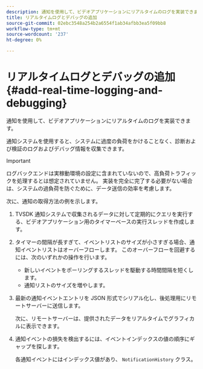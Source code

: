 ```yaml
---
description: 通知を使用して、ビデオアプリケーションにリアルタイムのログを実装できます。
title: リアルタイムログとデバッグの追加
source-git-commit: 02ebc3548a254b2a6554f1ab34afbb3ea5f09bb8
workflow-type: tm+mt
source-wordcount: '237'
ht-degree: 0%

---
```


# リアルタイムログとデバッグの追加{#add-real-time-logging-and-debugging}

通知を使用して、ビデオアプリケーションにリアルタイムのログを実装できます。

通知システムを使用すると、システムに過度の負荷をかけることなく、診断および検証のログおよびデバッグ情報を収集できます。

>[!IMPORTANT]
>
>ログバックエンドは実稼動環境の設定に含まれていないので、高負荷トラフィックを処理するとは想定されていません。 実装を完全に完了する必要がない場合は、システムの過負荷を防ぐために、データ送信の効率を考慮します。

次に、通知の取得方法の例を示します。

1. TVSDK 通知システムで収集されるデータに対して定期的にクエリを実行する、ビデオアプリケーション用のタイマーベースの実行スレッドを作成します。

1. タイマーの間隔が長すぎて、イベントリストのサイズが小さすぎる場合、通知イベントリストはオーバーフローします。 このオーバーフローを回避するには、次のいずれかの操作を行います。

   * 新しいイベントをポーリングするスレッドを駆動する時間間隔を短くします。
   * 通知リストのサイズを増やします。

1. 最新の通知イベントエントリを JSON 形式でシリアル化し、後処理用にリモートサーバーに送信します。

   次に、リモートサーバーは、提供されたデータをリアルタイムでグラフィカルに表示できます。
1. 通知イベントの損失を検出するには、イベントインデックスの値の順序にギャップを探します。

   各通知イベントにはインデックス値があり、 `NotificationHistory` クラス。
